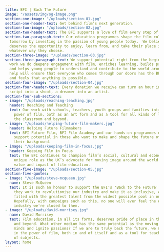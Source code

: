 ```yaml
---
title: BFI | Back The Future
image: "/assets/img/og-image.png"
section-one-image: "/uploads/section-01.jpg"
section-one-header-text: Get behind film’s next generation.
section-two-image: "/uploads/section-02.jpg"
section-two-header-text: The BFI supports a love of film every step of the way.
section-two-paragraph-text: Our education programmes shape the film culture of
  tomorrow by investing in the passion of young people today.  We believe everyone
  deserves the opportunity to enjoy, learn from, and take their place in film, in
  whatever way they choose.
section-three-image: "/uploads/section-03.jpg"
section-three-paragraph-text: We support potential right from the beginning.  The
  work we do deepens engagement with film, enriches learning, builds practical skills,
  and helps young people to understand and contribute to the world around them. Your
  help will ensure that everyone who comes through our doors has the BFI behind them,
  and feels that anything is possible.
section-four-image: "/uploads/section-04.jpg"
section-four-header-text: Every donation we receive can turn an hour into a day, a
  script into a shoot, a dreamer into an artist.
section-four-sub-sections:
- image: "/uploads/reaching-teaching.jpg"
  header: Reaching and Teaching
  text: Our work with schools, teachers, youth groups and families introduces the
    power of film, both as an art form and as a tool for all kinds of learning, in
    the classroom and beyond.
- image: "/uploads/helping-future-film-makers.jpg"
  header: Helping Future Filmmakers
  text: BFI Future Film, BFI Film Academy and our hands-on programmes discover and
    support potential in those who want to make and shape the future of film, whatever
    their background.
- image: "/uploads/keeping-film-in-focus.jpg"
  header: Keeping Film in Focus
  text: The BFI continues to champion film’s social, cultural and economic importance. Our
    unique role as the UK’s advocate for moving image around the world underpins the
    value and impact of film education.
section-five-image: "/uploads/section-05.jpg"
section-five-quotes:
- image: "/uploads/steve-mcqueen.jpg"
  name: Steve McQueen
  text: It is such an honour to support the BFI's 'Back to the Future' campaign as
    they work to revolutionise our industry and make it as inclusive, accessible and
    filled with the greatest talent from the widest possible pool in our society.
    Hopefully, with campaigns such as this, no one will ever feel the doors to our
    industry we're closed to them.
- image: "/uploads/david-morrisey.jpg"
  name: David Morrisey
  text: Film education, in all its forms, deserves pride of place in the classroom
    and beyond. What other medium has the same potential as the moving image to inspire
    minds and ignite passions? If we are to truly back the future, we must have faith
    in the power of film, both in and of itself and as a tool for teaching all manner
    of subjects.
layout: home
---
```


